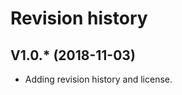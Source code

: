 Revision history
====================

V1.0.* (2018-11-03)
--------------------

* Adding revision history and license.
